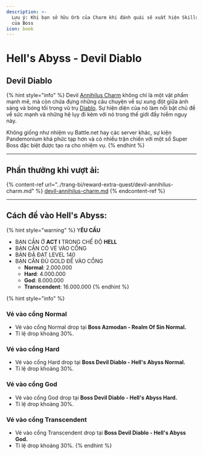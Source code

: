 ```yaml
---
description: >-
  Lưu ý: Khi bạn sở hữu Orb của Charm khi đánh quái sẽ xuất hiện Skills Upgrade
  của Boss
icon: book
---
```


# Hell's Abyss - Devil Diablo

## Devil Diablo

{% hint style="info" %}
Devil [Annihilus Charm](https://d2tm.com/tag/annihilus-charm/) không chỉ là một vật phẩm mạnh mẽ, mà còn chứa đựng những câu chuyện về sự xung đột giữa ánh sáng và bóng tối trong vũ trụ [Diablo](https://d2tm.com/tag/diablo/). Sự hiện diện của nó làm nổi bật chủ đề về sức mạnh và những hệ lụy đi kèm với nó trong thế giới đầy hiểm nguy này.

Không giống như nhiệm vụ Battle.net hay các server khác, sự kiện Pandemonium khá phức tạp hơn và có nhiều trận chiến với một số Super Boss đặc biệt được tạo ra cho nhiệm vụ.
{% endhint %}

***



## Phần thưởng khi vượt ải:

{% content-ref url="../trang-bi/reward-extra-quest/devil-annihilus-charm.md" %}
[devil-annihilus-charm.md](../trang-bi/reward-extra-quest/devil-annihilus-charm.md)
{% endcontent-ref %}

***



## Cách để vào Hell's Abyss:

{% hint style="warning" %}
Y**ÊU CẦU**

* BẠN CẦN Ở **ACT I** TRONG CHẾ ĐỘ **HELL**
* BẠN CẦN CÓ VÉ VÀO CỔNG
* BẠN ĐÃ ĐẠT LEVEL 140
* BẠN CẦN ĐỦ GOLD ĐỂ VÀO CỔNG&#x20;
  * **Normal**: 2.000.000
  * **Hard**: 4.000.000
  * **God**: 8.000.000
  * **Transcendent**: 16.000.000
{% endhint %}



{% hint style="info" %}
### Vé vào cổng Normal

* Vé vào cổng Normal drop tại **Boss Azmodan - Realm Of Sin Normal.**
* Tỉ lệ drop khoảng 30%.

### Vé vào cổng Hard

* Vé vào cổng Hard drop tại **Boss Devil Diablo - Hell's Abyss Normal.**
* Tỉ lệ drop khoảng 30%.

### Vé vào cổng God

* Vé vào cổng God drop tại **Boss Devil Diablo - Hell's Abyss Hard.**
* Tỉ lệ drop khoảng 30%.

### Vé vào cổng Transcendent

* Vé vào cổng Transcendent drop tại **Boss Devil Diablo - Hell's Abyss God.**
* Tỉ lệ drop khoảng 30%.
{% endhint %}

